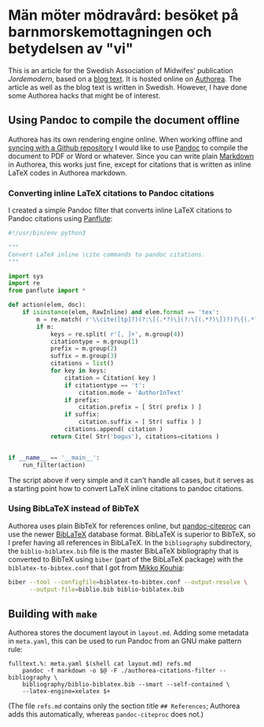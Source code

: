 # Män möter mödravård: besöket på barnmorskemottagningen och betydelsen av "vi"

This is an article for the Swedish Association of Midwifes' publication *Jordemodern*, based on a [blog text](https://fenomenologen.se/2016/10/11/om-mellanmanskliga-moten-pappor-och-modrahalsovard/). It is hosted online on [Authorea](https://www.authorea.com/users/106373/articles/132426). The article as well as the blog text is written in Swedish. However, I have done some Authorea hacks that might be of interest.

## Using Pandoc to compile the document offline

Authorea has its own rendering engine online. When working offline and [syncing with a Github repository](https://help.authorea.com/hc/en-us/articles/230482448-Syncing-articles-to-GitHub) I would like to use [Pandoc](https://pandoc.org) to compile the document to PDF or Word or whatever. Since you can write plain [Markdown](https://daringfireball.net/projects/markdown/) in Authorea, this works just fine, except for citations that is written as inline LaTeX codes in Authorea markdown.

### Converting inline LaTeX citations to Pandoc citations

I created a simple Pandoc filter that converts inline LaTeX citations to Pandoc citations using [Panflute](http://scorreia.com/software/panflute/):

```python
#!/usr/bin/env python3

"""
Convert LaTeX inline \cite commands to pandoc citations.
"""

import sys
import re
from panflute import *

def action(elem, doc):
    if isinstance(elem, RawInline) and elem.format == 'tex':
        m = re.match( r'\\cite([tp]?)(?:\[(.*?)\](?:\[(.*?)\])?)?\{(.*?)\}', elem.text )
        if m:
            keys = re.split( r'[, ]+', m.group(4))
            citationtype = m.group(1)
            prefix = m.group(2)
            suffix = m.group(3)
            citations = list()
            for key in keys:
                citation = Citation( key )
                if citationtype == 't':
                    citation.mode = 'AuthorInText'
                if prefix:
                    citation.prefix = [ Str( prefix ) ]
                if suffix:
                    citation.suffix = [ Str( suffix ) ]
                citations.append( citation )
            return Cite( Str('bogus'), citations=citations )


if __name__ == '__main__':
    run_filter(action)
```

The script above if very simple and it can't handle all cases, but it serves as a starting point how to convert LaTeX inline citations to pandoc citations.

### Using BibLaTeX instead of BibTeX

Authorea uses plain BibTeX for references online, but [pandoc-citeproc](https://github.com/jgm/pandoc-citeproc) can use the newer [BibLaTeX](https://www.ctan.org/pkg/biblatex) database format. BibLaTeX is superior to BibTeX, so I prefer having all references in BibLaTeX. In the `bibliography` subdirectory, the `biblio-biblatex.bib` file is the master BibLaTeX bibliography that is converted to BibTeX using `biber` (part of the BibLaTeX package) with the `biblatex-to-bibtex.conf` that I got from [Mikko Kouhia](https://users.aalto.fi/~mkouhia/2016/biblatex-to-bibtex-conversion/):

```bash
biber --tool --configfile=biblatex-to-bibtex.conf --output-resolve \
      --output-file=biblio.bib biblio-biblatex.bib
```

## Building with `make`

Authorea stores the document layout in `layout.md`. Adding some metadata in `meta.yaml`, this can be used to run Pandoc from an GNU make pattern rule:

```make
fulltext.%: meta.yaml $(shell cat layout.md) refs.md
    pandoc -f markdown -o $@ -F ./authorea-citations-filter --bibliography \
    bibliography/biblio-biblatex.bib --smart --self-contained \
    --latex-engine=xelatex $+
```

(The file `refs.md` contains only the section title `## References`; Authorea adds this automatically, whereas `pandoc-citeproc` does not.)